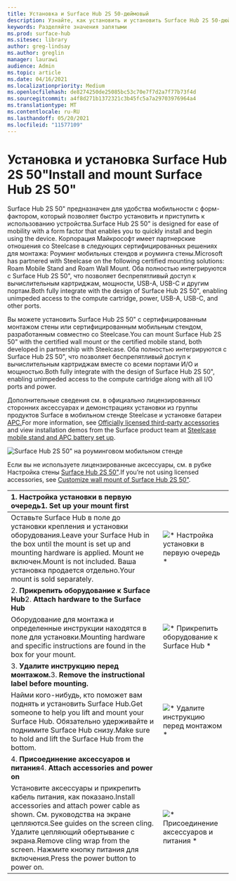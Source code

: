 ```yaml
---
title: Установка и Surface Hub 2S 50-дюймовый
description: Узнайте, как установить и установить Surface Hub 2S 50-дюймовый.
keywords: Разделяйте значения запятыми
ms.prod: surface-hub
ms.sitesec: library
author: greg-lindsay
ms.author: greglin
manager: laurawi
audience: Admin
ms.topic: article
ms.date: 04/16/2021
ms.localizationpriority: Medium
ms.openlocfilehash: de8274250de25085bc53c70e7f7d2a7f77b73f4d
ms.sourcegitcommit: a4f8d271b1372321c3b45fc5a7a29703976964a4
ms.translationtype: MT
ms.contentlocale: ru-RU
ms.lasthandoff: 05/20/2021
ms.locfileid: "11577109"
---
```

# <a name="install-and-mount-surface-hub-2s-50"></a><span data-ttu-id="84d4c-104">Установка и установка Surface Hub 2S 50"</span><span class="sxs-lookup"><span data-stu-id="84d4c-104">Install and mount Surface Hub 2S 50"</span></span>

<span data-ttu-id="84d4c-105">Surface Hub 2S 50" предназначен для удобства мобильности с форм-фактором, который позволяет быстро установить и приступить к использованию устройства.</span><span class="sxs-lookup"><span data-stu-id="84d4c-105">Surface Hub 2S 50" is designed for ease of mobility with a form factor that enables you to quickly install and begin using the device.</span></span> <span data-ttu-id="84d4c-106">Корпорация Майкрософт имеет партнерские отношения со Steelcase в следующих сертифицированных решениях для монтажа: Роуминг мобильных стендов и роуминга стены.</span><span class="sxs-lookup"><span data-stu-id="84d4c-106">Microsoft has partnered with Steelcase on the following certified mounting solutions: Roam Mobile Stand and Roam Wall Mount.</span></span> <span data-ttu-id="84d4c-107">Оба полностью интегрируются с Surface Hub 2S 50", что позволяет беспрепятливый доступ к вычислительным картриджам, мощности, USB-A, USB-C и другим портам.</span><span class="sxs-lookup"><span data-stu-id="84d4c-107">Both fully integrate with the design of Surface Hub 2S 50", enabling unimpeded access to the compute cartridge, power, USB-A, USB-C, and other ports.</span></span>

<span data-ttu-id="84d4c-108">Вы можете установить Surface Hub 2S 50" с сертифицированным монтажом стены или сертифицированным мобильным стендом, разработанным совместно со Steelcase.</span><span class="sxs-lookup"><span data-stu-id="84d4c-108">You can mount Surface Hub 2S 50" with the certified wall mount or the certified mobile stand, both developed in partnership with Steelcase.</span></span> <span data-ttu-id="84d4c-109">Оба полностью интегрируются с Surface Hub 2S 50", что позволяет беспрепятливый доступ к вычислительным картриджам вместе со всеми портами И/О и мощностью.</span><span class="sxs-lookup"><span data-stu-id="84d4c-109">Both fully integrate with the design of Surface Hub 2S 50", enabling unimpeded access to the compute cartridge along with all I/O ports and power.</span></span> 

<span data-ttu-id="84d4c-110">Дополнительные сведения [](http://licensedhardware.azurewebsites.net/surface) см. в официально лицензированных сторонних аксессуарах и демонстрациях установки из группы продуктов Surface в мобильном стенде Steelcase и установке батареи [APC.](https://youtu.be/VTzdu4Skpkg)</span><span class="sxs-lookup"><span data-stu-id="84d4c-110">For more information, see [Officially licensed third-party accessories](http://licensedhardware.azurewebsites.net/surface) and view installation demos from the Surface product team at [Steelcase mobile stand and APC battery set up](https://youtu.be/VTzdu4Skpkg).</span></span>

 ![Surface Hub 2S 50" на роуминговом мобильном стенде](images/sh2-mobile-stand.png)<br>

<span data-ttu-id="84d4c-112">Если вы не используете лицензированные аксессуары, см. в рубке Настройка стены [Surface Hub 2S 50"](surface-hub-2s-custom-install.md).</span><span class="sxs-lookup"><span data-stu-id="84d4c-112">If you’re not using licensed accessories, see [Customize wall mount of Surface Hub 2S 50"](surface-hub-2s-custom-install.md).</span></span>

| <span data-ttu-id="84d4c-113">1. **Настройка установки в первую очередь**</span><span class="sxs-lookup"><span data-stu-id="84d4c-113">1. **Set up your mount first**</span></span> | |
|:------ |:-------- |
| <span data-ttu-id="84d4c-114">Оставьте Surface Hub в поле до установки крепления и установки оборудования.</span><span class="sxs-lookup"><span data-stu-id="84d4c-114">Leave your Surface Hub in the box until the mount is set up and mounting hardware is applied.</span></span> <span data-ttu-id="84d4c-115">Mount не включен.</span><span class="sxs-lookup"><span data-stu-id="84d4c-115">Mount is not included.</span></span> <span data-ttu-id="84d4c-116">Ваша установка продается отдельно.</span><span class="sxs-lookup"><span data-stu-id="84d4c-116">Your mount is sold separately.</span></span> | ![\* Настройка установки в первую очередь \*](images/sh2-setup-1.png) <br> |
| <span data-ttu-id="84d4c-118">2. **Прикрепить оборудование к Surface Hub**</span><span class="sxs-lookup"><span data-stu-id="84d4c-118">2. **Attach hardware to the Surface Hub**</span></span> | |
| <span data-ttu-id="84d4c-119">Оборудование для монтажа и определенные инструкции находятся в поле для установки.</span><span class="sxs-lookup"><span data-stu-id="84d4c-119">Mounting hardware and specific instructions are found in the box for your mount.</span></span> | ![\* Прикрепить оборудование к Surface Hub \*](images/sh2-setup-2.png) <br> |
| <span data-ttu-id="84d4c-121">3. **Удалите инструкцию перед монтажом.**</span><span class="sxs-lookup"><span data-stu-id="84d4c-121">3. **Remove the instructional label before mounting.**</span></span> | |
| <span data-ttu-id="84d4c-122">Найми кого-нибудь, кто поможет вам поднять и установить Surface Hub.</span><span class="sxs-lookup"><span data-stu-id="84d4c-122">Get someone to help you lift and mount your Surface Hub.</span></span> <span data-ttu-id="84d4c-123">Обязательно удерживайте и поднимите Surface Hub снизу.</span><span class="sxs-lookup"><span data-stu-id="84d4c-123">Make sure to hold and lift the Surface Hub from the bottom.</span></span> | ![\* Удалите инструкцию перед монтажом \*](images/sh2-setup-3.png) <br> |
| <span data-ttu-id="84d4c-125">4. **Присоединение аксессуаров и питания**</span><span class="sxs-lookup"><span data-stu-id="84d4c-125">4. **Attach accessories and power on**</span></span> | |
| <span data-ttu-id="84d4c-126">Установите аксессуары и прикрепить кабель питания, как показано.</span><span class="sxs-lookup"><span data-stu-id="84d4c-126">Install accessories and attach power cable as shown.</span></span> <span data-ttu-id="84d4c-127">См. руководства на экране цепляются.</span><span class="sxs-lookup"><span data-stu-id="84d4c-127">See guides on the screen cling.</span></span> <span data-ttu-id="84d4c-128">Удалите цепляющий обертывание с экрана.</span><span class="sxs-lookup"><span data-stu-id="84d4c-128">Remove cling wrap from the screen.</span></span> <span data-ttu-id="84d4c-129">Нажмите кнопку питания для включения.</span><span class="sxs-lookup"><span data-stu-id="84d4c-129">Press the power button to power on.</span></span> | ![\* Присоединение аксессуаров и питания \*](images/sh2-setup-4.png) <br> |
